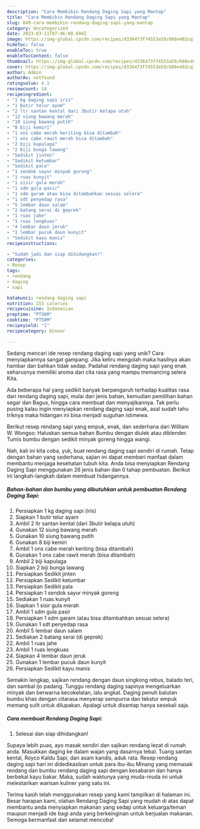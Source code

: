 ```yaml
---
description: "Cara Membikin Rendang Daging Sapi yang Mantap"
title: "Cara Membikin Rendang Daging Sapi yang Mantap"
slug: 849-cara-membikin-rendang-daging-sapi-yang-mantap
category: Uncategorized
date: 2023-03-11T07:46:08.694Z
image: https://img-global.cpcdn.com/recipes/d336473f74553a59/680x482cq70/rendang-daging-sapi-foto-resep-utama.jpg
hideToc: false
enableToc: true
enableTocContent: false
thumbnail: https://img-global.cpcdn.com/recipes/d336473f74553a59/680x482cq70/rendang-daging-sapi-foto-resep-utama.jpg
cover: https://img-global.cpcdn.com/recipes/d336473f74553a59/680x482cq70/rendang-daging-sapi-foto-resep-utama.jpg
author: Admin
authorAv: notfound
ratingvalue: 4.1
reviewcount: 14
recipeingredient:
- "1 kg daging sapi iris"
- "1 butir telur ayam"
- "2 ltr santan kental dari 3butir kelapa utuh"
- "12 siung bawang merah"
- "10 siung bawang putih"
- "8 biji kemiri"
- "1 ons cabe merah keriting bisa ditambah"
- "1 ons cabe rawit merah bisa ditambah"
- "2 biji kapulaga"
- "2 biji bunga lawang"
- "Sedikit jinten"
- "Sedikit ketumbar"
- "Sedikit pala"
- "1 sendok sayur minyak goreng"
- "1 ruas kunyit"
- "1 sisir gula merah"
- "1 sdm gula pasir"
- "1 sdm garam atau bisa ditambahkan sesuai selera"
- "1 sdt penyedap rasa"
- "5 lembar daun salam"
- "2 batang serai di geprek"
- "1 ruas jahe"
- "1 ruas lengkuas"
- "4 lembar daun jeruk"
- "1 lembar pucuk daun kunyit"
- "Sedikit kayu manis"
recipeinstructions:

- "Sudah jadi dan siap dihidangkan!"
categories:
- Resep
tags:
- rendang
- daging
- sapi

katakunci: rendang daging sapi 
nutrition: 153 calories
recipecuisine: Indonesian
preptime: "PT36M"
cooktime: "PT50M"
recipeyield: "1"
recipecategory: Dinner

---
```





Sedang mencari ide resep rendang daging sapi yang unik? Cara menyiapkannya sangat gampang. Jika keliru mengolah maka hasilnya akan hambar dan bahkan tidak sedap. Padahal rendang daging sapi yang enak seharusnya memiliki aroma dan cita rasa yang mampu memancing selera Kita.





Ada beberapa hal yang sedikit banyak berpengaruh terhadap kualitas rasa dari rendang daging sapi, mulai dari jenis bahan, kemudian pemilihan bahan segar dan Bagus, hingga cara membuat dan menyajikannya. Tak perlu pusing kalau ingin menyiapkan rendang daging sapi enak,      asal sudah tahu triknya maka hidangan ini bisa menjadi suguhan istimewa.














Berikut resep rendang sapi yang empuk, enak, dan sederhana dari William W. Wongso: Haluskan semua bahan Bumbu dengan diulek atau diblender. Tumis bumbu dengan sedikit minyak goreng hingga wangi.






Nah, kali ini kita coba, yuk, buat rendang daging sapi sendiri di rumah. Tetap dengan bahan yang sederhana, sajian ini dapat memberi manfaat dalam membantu menjaga kesehatan tubuh kita. Anda bisa menyiapkan Rendang Daging Sapi menggunakan 26 jenis bahan dan 0 tahap pembuatan. Berikut ini langkah-langkah dalam membuat hidangannya.

<!--inarticleads1-->

##### Bahan-bahan dan bumbu yang dibutuhkan untuk pembuatan Rendang Daging Sapi:

1. Persiapkan 1 kg daging sapi (iris)
1. Siapkan 1 butir telur ayam
1. Ambil 2 ltr santan kental (dari 3butir kelapa utuh)
1. Gunakan 12 siung bawang merah
1. Gunakan 10 siung bawang putih
1. Gunakan 8 biji kemiri
1. Ambil 1 ons cabe merah keriting (bisa ditambah)
1. Gunakan 1 ons cabe rawit merah (bisa ditambah)
1. Ambil 2 biji kapulaga
1. Siapkan 2 biji bunga lawang
1. Persiapkan Sedikit jinten
1. Persiapkan Sedikit ketumbar
1. Persiapkan Sedikit pala
1. Persiapkan 1 sendok sayur minyak goreng
1. Sediakan 1 ruas kunyit
1. Siapkan 1 sisir gula merah
1. Ambil 1 sdm gula pasir
1. Persiapkan 1 sdm garam (atau bisa ditambahkan sesuai selera)
1. Gunakan 1 sdt penyedap rasa
1. Ambil 5 lembar daun salam
1. Sediakan 2 batang serai (di geprek)
1. Ambil 1 ruas jahe
1. Ambil 1 ruas lengkuas
1. Siapkan 4 lembar daun jeruk
1. Gunakan 1 lembar pucuk daun kunyit
1. Persiapkan Sedikit kayu manis


Semakin lengkap, sajikan rendang dengan daun singkong rebus, balado teri, dan sambal ijo padang. Tunggu rendang daging sapinya mengeluarkan minyak dan berwarna kecokelatan, lalu angkat. Daging penuh balutan bumbu khas dengan citarasa menyerap sempurna dan tekstur empuk memang sulit untuk dilupakan. Apalagi untuk disantap hanya sesekali saja. 

<!--inarticleads2-->

##### Cara membuat Rendang Daging Sapi:


1. Selesai dan siap dihidangkan!

Supaya lebih puas, ayo masak sendiri dan sajikan rendang lezat di rumah anda. Masukkan daging ke dalam wajan yang dasarnya tebal. Tuang santan kental, Royco Kaldu Sapi, dan asam kandis, aduk rata. Resep rendang daging sapi hari ini didedikasikan untuk para ibu-ibu Minang yang memasak rendang dan bumbu rendang daging sapi dengan kesabaran dan hanya berbekal kayu bakar. Maka, sudah waktunya yang muda-muda ini untuk melestarikan warisan kuliner yang satu ini. 

Terima kasih telah menggunakan resep yang kami tampilkan di halaman ini. Besar harapan kami, olahan Rendang Daging Sapi yang mudah di atas dapat membantu anda menyiapkan makanan yang sedap untuk keluarga/teman maupun menjadi ide bagi anda yang berkeinginan untuk berjualan makanan. Semoga bermanfaat dan selamat mencoba!
